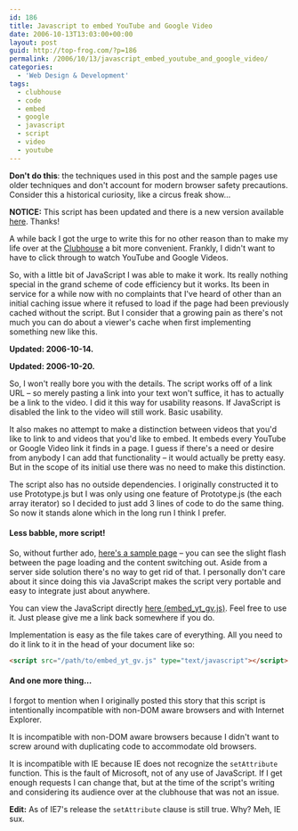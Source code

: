 ```yaml
---
id: 186
title: Javascript to embed YouTube and Google Video
date: 2006-10-13T13:03:00+00:00
layout: post
guid: http://top-frog.com/?p=186
permalink: /2006/10/13/javascript_embed_youtube_and_google_video/
categories:
  - 'Web Design & Development'
tags:
  - clubhouse
  - code
  - embed
  - google
  - javascript
  - script
  - video
  - youtube
---
```


<div class="alert warning">
<p><b>Don't do this</b>: the techniques used in this post and the sample pages use older techniques and don't account for modern browser safety precautions. Consider this a historical curiosity, like a circus freak show&hellip;</p>
</div>

**NOTICE:** This script has been updated and there is a new version available [here](/2006/12/14/embed_google_video_and_youtube-now_bigger_and_better). Thanks!

A while back I got the urge to write this for no other reason than to make my life over at the [Clubhouse](http://www.clubhouse54.com) a bit more convenient. Frankly, I didn't want to have to click through to watch YouTube and Google Videos.

So, with a little bit of JavaScript I was able to make it work. Its really nothing special in the grand scheme of code efficiency but it works. Its been in service for a while now with no complaints that I've heard of other than an initial caching issue where it refused to load if the page had been previously cached without the script. But I consider that a growing pain as there's not much you can do about a viewer's cache when first implementing something new like this.

**Updated: 2006-10-14.**

**Updated: 2006-10-20.**

So, I won't really bore you with the details. The script works off of a link URL – so merely pasting a link into your text won't suffice, it has to actually be a link to the video. I did it this way for usability reasons. If JavaScript is disabled the link to the video will still work. Basic usability.

It also makes no attempt to make a distinction between videos that you'd like to link to and videos that you'd like to embed. It embeds every YouTube or Google Video link it finds in a page. I guess if there's a need or desire from anybody I can add that functionality – it would actually be pretty easy. But in the scope of its initial use there was no need to make this distinction.

The script also has no outside dependencies. I originally constructed it to use Prototype.js but I was only using one feature of Prototype.js (the each array iterator) so I decided to just add 3 lines of code to do the same thing. So now it stands alone which in the long run I think I prefer.

#### Less babble, more script!

So, without further ado, [here's a sample page](/stuff/clubhouse/embed_new/) – you can see the slight flash between the page loading and the content switching out. Aside from a server side solution there's no way to get rid of that. I personally don't care about it since doing this via JavaScript makes the script very portable and easy to integrate just about anywhere.

You can view the JavaScript directly [here (embed\_yt\_gv.js)](/script_src/embed_yt_gv.js.html). Feel free to use it. Just please give me a link back somewhere if you do.

Implementation is easy as the file takes care of everything. All you need to do it link to it in the head of your document like so:

``` html
<script src="/path/to/embed_yt_gv.js" type="text/javascript"></script>
```

#### And one more thing…

I forgot to mention when I originally posted this story that this script is intentionally incompatible with non-DOM aware browsers and with Internet Explorer.

It is incompatible with non-DOM aware browsers because I didn't want to screw around with duplicating code to accommodate old browsers.

It is incompatible with IE because IE does not recognize the `setAttribute` function. This is the fault of Microsoft, not of any use of JavaScript. If I get enough requests I can change that, but at the time of the script's writing and considering its audience over at the clubhouse that was not an issue.

**Edit:** As of IE7's release the `setAttribute` clause is still true. Why? Meh, IE sux.